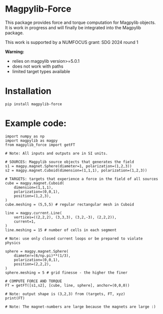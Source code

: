 # Magpylib-Force

This package provides force and torque computation for Magpylib objects. It is work in progress and will finally be integrated into the Magpylib package.

This work is supported by a NUMFOCUS grant: SDG 2024 round 1

**Warning:**
- relies on magpylib version>=5.0.1
- does not work with paths
- limited target types available

# Installation

`pip install magpylib-force`

# Example code:

```
import numpy as np
import magpylib as magpy
from magpylib_force import getFT

# Note: All inputs and outputs are in SI units.

# SOURCES: Magpylib source objects that generates the field
s1 = magpy.magnet.Sphere(diameter=1, polarization=(1,2,3))
s2 = magpy.magnet.Cuboid(dimension=(1,1,1), polarization=(1,2,3))

# TARGETS: targets that experience a force in the field of all sources
cube = magpy.magnet.Cuboid(
    dimension=(1,1,1),
    polarization=(0,0,1),
    position=(1,2,3),
)
cube.meshing = (5,5,5) # regular rectangular mesh in Cuboid

line = magpy.current.Line(
    vertices=((2,2,2), (3,3,3), (3,2,-3), (2,2,2)),
    current=1,
)
line.meshing = 15 # number of cells in each segment

# Note: use only closed current loops or be prepared to violate physics

sphere = magpy.magnet.Sphere(
    diameter=(6/np.pi)**(1/3),
    polarization=(0,0,1),
    position=(2,2,2),
)
sphere.meshing = 5 # grid finesse - the higher the finer

# COMPUTE FORCE AND TORQUE
FT = getFT([s1,s2], [cube, line, sphere], anchor=(0,0,0))

# Note: output shape is (3,2,3) from (targets, FT, xyz)
print(FT)

# Note: The magnet-numbers are large because the magnets are large :)
```
